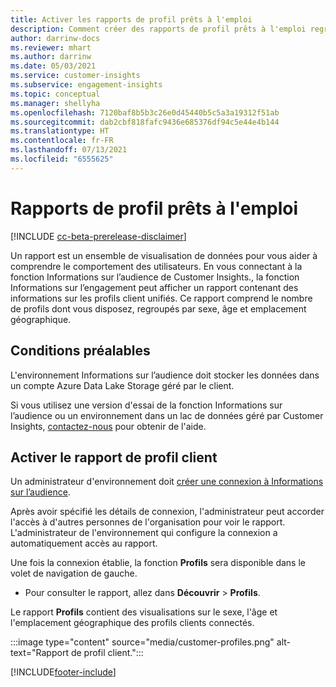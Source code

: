 ```yaml
---
title: Activer les rapports de profil prêts à l'emploi
description: Comment créer des rapports de profil prêts à l'emploi regroupés par sexe, âge et pays d'origine.
author: darrinw-docs
ms.reviewer: mhart
ms.author: darrinw
ms.date: 05/03/2021
ms.service: customer-insights
ms.subservice: engagement-insights
ms.topic: conceptual
ms.manager: shellyha
ms.openlocfilehash: 7120baf8b5b3c26e0d45440b5c5a3a19312f51ab
ms.sourcegitcommit: dab2cbf818fafc9436e685376df94c5e44e4b144
ms.translationtype: HT
ms.contentlocale: fr-FR
ms.lasthandoff: 07/13/2021
ms.locfileid: "6555625"
---
```

# <a name="out-of-box-profile-reports"></a>Rapports de profil prêts à l'emploi

[!INCLUDE [cc-beta-prerelease-disclaimer](includes/cc-beta-prerelease-disclaimer.md)]

Un rapport est un ensemble de visualisation de données pour vous aider à comprendre le comportement des utilisateurs. En vous connectant à la fonction Informations sur l’audience de Customer Insights., la fonction Informations sur l’engagement peut afficher un rapport contenant des informations sur les profils client unifiés. Ce rapport comprend le nombre de profils dont vous disposez, regroupés par sexe, âge et emplacement géographique.

## <a name="prerequisites"></a>Conditions préalables

L'environnement Informations sur l’audience doit stocker les données dans un compte Azure Data Lake Storage géré par le client.

Si vous utilisez une version d'essai de la fonction Informations sur l’audience ou un environnement dans un lac de données géré par Customer Insights, [contactez-nous](https://go.microsoft.com/fwlink/?linkid=2145734) pour obtenir de l'aide.  


## <a name="enable-the-customer-profile-report"></a>Activer le rapport de profil client

Un administrateur d'environnement doit [créer une connexion à Informations sur l’audience](configure-connections.md).

Après avoir spécifié les détails de connexion, l'administrateur peut accorder l'accès à d'autres personnes de l'organisation pour voir le rapport. L'administrateur de l'environnement qui configure la connexion a automatiquement accès au rapport. 

Une fois la connexion établie, la fonction **Profils** sera disponible dans le volet de navigation de gauche. 

- Pour consulter le rapport, allez dans **Découvrir** > **Profils**.

Le rapport **Profils** contient des visualisations sur le sexe, l'âge et l'emplacement géographique des profils clients connectés.

:::image type="content" source="media/customer-profiles.png" alt-text="Rapport de profil client.":::

[!INCLUDE[footer-include](../includes/footer-banner.md)]